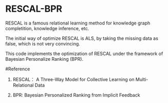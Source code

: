 # RESCAL-BPR
RESCAL is a famous relational learning method for knowledge graph completition, knowledge inference, etc.

The initial way of optimize RESCAL is ALS, by taking the missing data as false, which is not very convincing.

This code implements the optimization of RESCAL under the framework of Bayesian Personalize Ranking (BPR).

#Reference
1) RESCAL： A Three-Way Model for Collective Learning on Multi-Relational Data

2) BPR: Bayesian Personalized Ranking from Implicit Feedback

